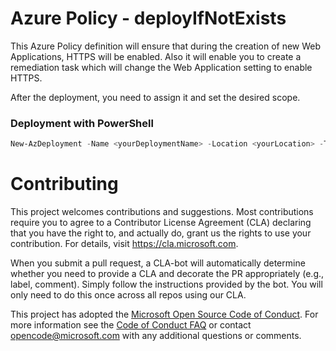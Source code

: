 # Azure Policy - deployIfNotExists
This Azure Policy definition will ensure that during the creation of new Web Applications, HTTPS will be enabled. Also it will enable you to create a remediation task which will change the Web Application setting to enable HTTPS.<br>

After the deployment, you need to assign it and set the desired scope.

### Deployment with PowerShell
```powershell
New-AzDeployment -Name <yourDeploymentName> -Location <yourLocation> -TemplateFile 'https://github.com/Azure/Azure-Security-Center/blob/master/Secure%20Score/Web%20Application%20should%20only%20be%20accessible%20over%20HTTPS/Azure%20Policy%20-%20deployIfNotExists/azuredeploy.json' -Verbose
```


# Contributing

This project welcomes contributions and suggestions.  Most contributions require you to agree to a
Contributor License Agreement (CLA) declaring that you have the right to, and actually do, grant us
the rights to use your contribution. For details, visit https://cla.microsoft.com.

When you submit a pull request, a CLA-bot will automatically determine whether you need to provide
a CLA and decorate the PR appropriately (e.g., label, comment). Simply follow the instructions
provided by the bot. You will only need to do this once across all repos using our CLA.

This project has adopted the [Microsoft Open Source Code of Conduct](https://opensource.microsoft.com/codeofconduct/).
For more information see the [Code of Conduct FAQ](https://opensource.microsoft.com/codeofconduct/faq/) or
contact [opencode@microsoft.com](mailto:opencode@microsoft.com) with any additional questions or comments.
